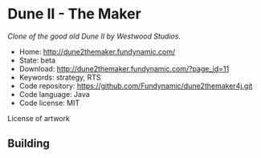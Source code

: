 # Dune II - The Maker

_Clone of the good old Dune II by Westwood Studios._

- Home: http://dune2themaker.fundynamic.com/
- State: beta
- Download: http://dune2themaker.fundynamic.com/?page_id=11
- Keywords: strategy, RTS
- Code repository: https://github.com/Fundynamic/dune2themaker4j.git
- Code language: Java
- Code license: MIT

License of artwork

## Building

